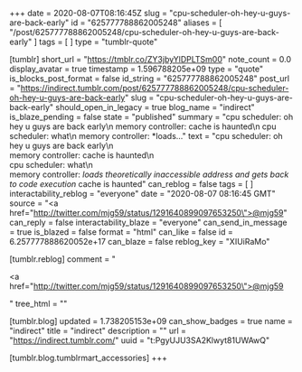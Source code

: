 +++
date = 2020-08-07T08:16:45Z
slug = "cpu-scheduler-oh-hey-u-guys-are-back-early"
id = "625777788862005248"
aliases = [ "/post/625777788862005248/cpu-scheduler-oh-hey-u-guys-are-back-early" ]
tags = [ ]
type = "tumblr-quote"

[tumblr]
short_url = "https://tmblr.co/ZY3jbyYlDPLTSm00"
note_count = 0.0
display_avatar = true
timestamp = 1.596788205e+09
type = "quote"
is_blocks_post_format = false
id_string = "625777788862005248"
post_url = "https://indirect.tumblr.com/post/625777788862005248/cpu-scheduler-oh-hey-u-guys-are-back-early"
slug = "cpu-scheduler-oh-hey-u-guys-are-back-early"
should_open_in_legacy = true
blog_name = "indirect"
is_blaze_pending = false
state = "published"
summary = "cpu scheduler: oh hey u guys are back early\n memory controller: cache is haunted\n cpu scheduler: what\n memory controller: *loads..."
text = "cpu scheduler: oh hey u guys are back early\n<br/>memory controller: cache is haunted\n<br/>cpu scheduler: what\n<br/>memory controller: *loads theoretically inaccessible address and gets back to code execution* cache is haunted"
can_reblog = false
tags = [ ]
interactability_reblog = "everyone"
date = "2020-08-07 08:16:45 GMT"
source = "<a href=\"http://twitter.com/mjg59/status/1291640899097653250\">@mjg59</a>"
can_reply = false
interactability_blaze = "everyone"
can_send_in_message = true
is_blazed = false
format = "html"
can_like = false
id = 6.257777888620052e+17
can_blaze = false
reblog_key = "XIUiRaMo"

[tumblr.reblog]
comment = "<p><a href=\"http://twitter.com/mjg59/status/1291640899097653250\">@mjg59</a></p>"
tree_html = ""

[tumblr.blog]
updated = 1.738205153e+09
can_show_badges = true
name = "indirect"
title = "indirect"
description = ""
url = "https://indirect.tumblr.com/"
uuid = "t:PgyUJU3SA2Klwyt81UWAwQ"

[tumblr.blog.tumblrmart_accessories]
+++

